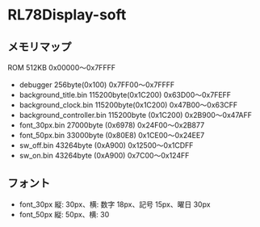 # RL78Display-soft

## メモリマップ
ROM 512KB 0x00000～0x7FFFF
- debugger 256byte(0x100) 0x7FF00～0x7FFFF
- background_title.bin 115200byte(0x1C200) 0x63D00～0x7FEFF
- background_clock.bin 115200byte(0x1C200) 0x47B00～0x63CFF
- background_controller.bin 115200byte (0x1C200) 0x2B900～0x47AFF
- font_30px.bin 27000byte (0x6978) 0x24F00～0x2B877
- font_50px.bin 33000byte (0x80E8) 0x1CE00～0x24EE7
- sw_off.bin 43264byte (0xA900) 0x12500～0x1CDFF
- sw_on.bin  43264byte (0xA900) 0x7C00～0x124FF

## フォント
- font_30px
 縦: 30px、横: 数字 18px、記号 15px、曜日 30px
- font_50px
 縦: 50px、横: 30